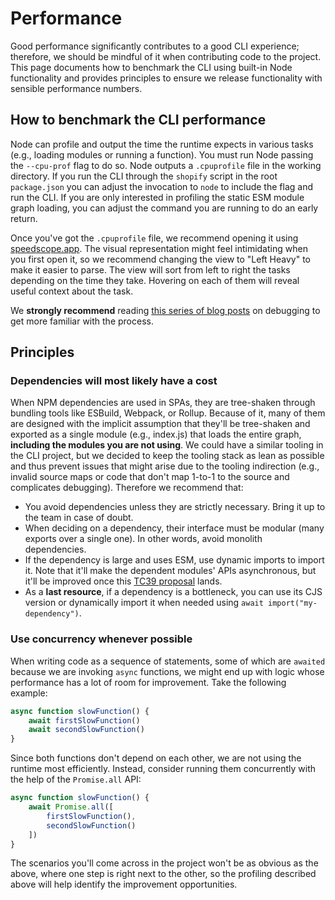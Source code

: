 # Performance

Good performance significantly contributes to a good CLI experience; therefore, we should be mindful of it when contributing code to the project. This page documents how to benchmark the CLI using built-in Node functionality and provides principles to ensure we release functionality with sensible performance numbers.

## How to benchmark the CLI performance

Node can profile and output the time the runtime expects in various tasks (e.g., loading modules or running a function).
You must run Node passing the `--cpu-prof` flag to do so. Node outputs a `.cpuprofile` file in the working directory. If you run the CLI through the `shopify` script in the root `package.json` you can adjust the invocation to `node` to include the flag and run the CLI.
If you are only interested in profiling the static ESM module graph loading, you can adjust the command you are running to do an early return.


Once you've got the `.cpuprofile` file, we recommend opening it using [speedscope.app](https://speedscope.app).
The visual representation might feel intimidating when you first open it, so we recommend changing the view to "Left Heavy" to make it easier to parse. The view will sort from left to right the tasks depending on the time they take. Hovering on each of them will reveal useful context about the task.

We **strongly recommend** reading [this series of blog posts](https://marvinh.dev/blog/speeding-up-javascript-ecosystem/) on debugging to get more familiar with the process.

## Principles

### Dependencies will most likely have a cost

When NPM dependencies are used in SPAs, they are tree-shaken through bundling tools like ESBuild, Webpack, or Rollup. Because of it, many of them are designed with the implicit assumption that they'll be tree-shaken and exported as a single module (e.g., index.js) that loads the entire graph, **including the modules you are not using**. We could have a similar tooling in the CLI project, but we decided to keep the tooling stack as lean as possible and thus prevent issues that might arise due to the tooling indirection (e.g., invalid source maps or code that don't map 1-to-1 to the source and complicates debugging). Therefore we recommend that:

- You avoid dependencies unless they are strictly necessary. Bring it up to the team in case of doubt.
- When deciding on a dependency, their interface must be modular (many exports over a single one). In other words, avoid monolith dependencies.
- If the dependency is large and uses ESM, use dynamic imports to import it. Note that it'll make the dependent modules' APIs asynchronous, but it'll be improved once this [TC39 proposal](https://github.com/tc39/proposal-defer-import-eval) lands.
- As a **last resource**, if a dependency is a bottleneck, you can use its CJS version or dynamically import it when needed using `await import("my-dependency")`.

### Use concurrency whenever possible

When writing code as a sequence of statements, some of which are `awaited` because we are invoking `async` functions, we might end up with logic whose performance has a lot of room for improvement. Take the following example:

```js
async function slowFunction() {
    await firstSlowFunction()
    await secondSlowFunction()
}
```

Since both functions don't depend on each other, we are not using the runtime most efficiently. Instead, consider running them concurrently with the help of the `Promise.all` API:

```js
async function slowFunction() {
    await Promise.all([
        firstSlowFunction(),
        secondSlowFunction()
    ])
}
```

The scenarios you'll come across in the project won't be as obvious as the above, where one step is right next to the other, so the profiling described above will help identify the improvement opportunities.

